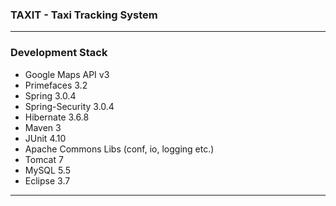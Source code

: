 ### TAXIT - Taxi Tracking System

*** 

### Development Stack

* Google Maps API v3
* Primefaces 3.2
* Spring 3.0.4
* Spring-Security 3.0.4
* Hibernate 3.6.8
* Maven 3
* JUnit 4.10
* Apache Commons Libs (conf, io, logging etc.)
* Tomcat 7
* MySQL 5.5
* Eclipse 3.7

***

